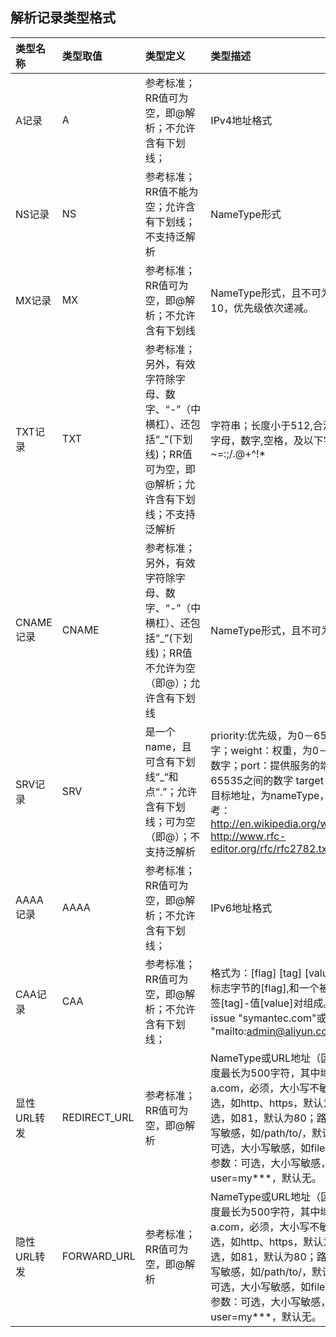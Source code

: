 ## 解析记录类型格式



| 类型名称    | 类型取值     | 类型定义                                                     | 类型描述                                                     |
| :---------- | :----------- | :----------------------------------------------------------- | :----------------------------------------------------------- |
| A记录       | A            | 参考标准；RR值可为空，即@解析；不允许含有下划线；            | IPv4地址格式                                                 |
| NS记录      | NS           | 参考标准；RR值不能为空；允许含有下划线；不支持泛解析         | NameType形式                                                 |
| MX记录      | MX           | 参考标准；RR值可为空，即@解析；不允许含有下划线              | NameType形式，且不可为IP地址。1-10，优先级依次递减。         |
| TXT记录     | TXT          | 参考标准；另外，有效字符除字母、数字、“-”（中横杠）、还包括“_”(下划线)；RR值可为空，即@解析；允许含有下划线；不支持泛解析 | 字符串；长度小于512,合法字符：大小写字母，数字,空格，及以下字符：-~=:;/.@+^!* |
| CNAME记录   | CNAME        | 参考标准；另外，有效字符除字母、数字、“-”（中横杠）、还包括“_”(下划线)；RR值不允许为空（即@）；允许含有下划线 | NameType形式，且不可为IP                                     |
| SRV记录     | SRV          | 是一个name，且可含有下划线“_“和点“.”；允许含有下划线；可为空（即@）；不支持泛解析 | priority:优先级，为0－65535之间的数字；weight：权重，为0－65535之间的数字；port：提供服务的端口号，为0－65535之间的数字 target：为提供服务的目标地址，为nameType，且存在。参考：http://en.wikipedia.org/wiki/SRV_record http://www.rfc-editor.org/rfc/rfc2782.txt |
| AAAA记录    | AAAA         | 参考标准；RR值可为空，即@解析；不允许含有下划线；            | IPv6地址格式                                                 |
| CAA记录     | CAA          | 参考标准；RR值可为空，即@解析；不允许含有下划线；            | 格式为：[flag] [tag] [value]，是由一个标志字节的[flag],和一个被称为属性的标签[tag]-值[value]对组成。例如：@ 0 issue "symantec.com"或@ 0 iodef "mailto:admin@aliyun.com" |
| 显性URL转发 | REDIRECT_URL | 参考标准；RR值可为空，即@解析                                | NameType或URL地址（区分大小写），长度最长为500字符，其中域名，如a.com，必须，大小写不敏感；协议：可选，如http、https，默认为http端口：可选，如81，默认为80；路径：可选，大小写敏感，如/path/to/，默认为/；文件名：可选，大小写敏感，如file.php，默认无；参数：可选，大小写敏感，如?user=my***，默认无。 |
| 隐性URL转发 | FORWARD_URL  | 参考标准；RR值可为空，即@解析                                | NameType或URL地址（区分大小写），长度最长为500字符，其中域名，如a.com，必须，大小写不敏感；协议：可选，如http、https，默认为http端口：可选，如81，默认为80；路径：可选，大小写敏感，如/path/to/，默认为/；文件名：可选，大小写敏感，如file.php，默认无；参数：可选，大小写敏感，如?user=my***，默认无。 |